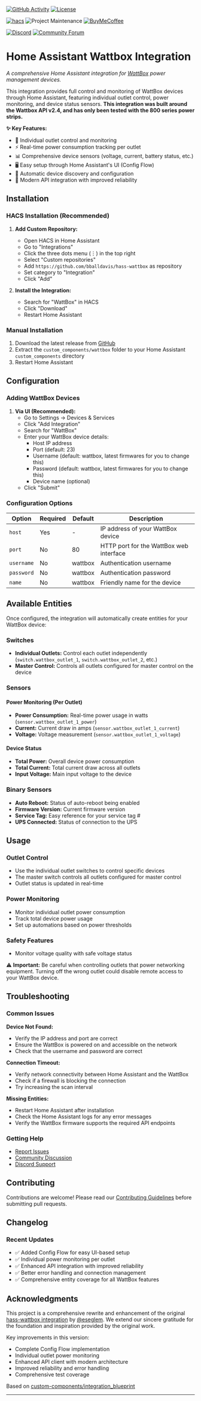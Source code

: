 [![GitHub Activity][commits-shield]][commits]
[![License][license-shield]](LICENSE)

[![hacs][hacsbadge]][hacs]
![Project Maintenance][maintenance-shield]
[![BuyMeCoffee][buymecoffeebadge]][buymecoffee]

[![Discord][discord-shield]][discord]
[![Community Forum][forum-shield]][forum]

# Home Assistant Wattbox Integration

_A comprehensive Home Assistant integration for [WattBox][wattbox] power management devices._

This integration provides full control and monitoring of WattBox devices through Home Assistant, featuring individual outlet control, power monitoring, and device status sensors.  **This integration was built around the Wattbox API v2.4, and has only been tested with the 800 series power strips.**

**✨ Key Features:**
- 🔌 Individual outlet control and monitoring
- ⚡ Real-time power consumption tracking per outlet
- 📊 Comprehensive device sensors (voltage, current, battery status, etc.)
- 🖥️ Easy setup through Home Assistant's UI (Config Flow)
- 🔄 Automatic device discovery and configuration
- 📱 Modern API integration with improved reliability

## Installation

### HACS Installation (Recommended)

1. **Add Custom Repository:**
   - Open HACS in Home Assistant
   - Go to "Integrations"
   - Click the three dots menu (⋮) in the top right
   - Select "Custom repositories"
   - Add `https://github.com/bballdavis/hass-wattbox` as repository
   - Set category to "Integration"
   - Click "Add"

2. **Install the Integration:**
   - Search for "WattBox" in HACS
   - Click "Download"
   - Restart Home Assistant

### Manual Installation

1. Download the latest release from [GitHub](https://github.com/bballdavis/hass-wattbox/releases)
2. Extract the `custom_components/wattbox` folder to your Home Assistant `custom_components` directory
3. Restart Home Assistant

## Configuration

### Adding WattBox Devices

1. **Via UI (Recommended):**
   - Go to Settings → Devices & Services
   - Click "Add Integration"
   - Search for "WattBox"
   - Enter your WattBox device details:
     - Host IP address
     - Port (default: 23)
     - Username (default: wattbox, latest firmwares for you to change this)
     - Password (default: wattbox, latest firmwares for you to change this)
     - Device name (optional)
   - Click "Submit"

### Configuration Options

| Option | Required | Default | Description |
|--------|----------|---------|-------------|
| `host` | Yes | - | IP address of your WattBox device |
| `port` | No | 80 | HTTP port for the WattBox web interface |
| `username` | No | wattbox | Authentication username |
| `password` | No | wattbox | Authentication password |
| `name` | No | wattbox | Friendly name for the device |

## Available Entities

Once configured, the integration will automatically create entities for your WattBox device:

### Switches
- **Individual Outlets:** Control each outlet independently (`switch.wattbox_outlet_1`, `switch.wattbox_outlet_2`, etc.)
- **Master Control:** Controls all outlets configured for master control on the device

### Sensors

#### Power Monitoring (Per Outlet)
- **Power Consumption:** Real-time power usage in watts (`sensor.wattbox_outlet_1_power`)
- **Current:** Current draw in amps (`sensor.wattbox_outlet_1_current`)
- **Voltage:** Voltage measurement (`sensor.wattbox_outlet_1_voltage`)

#### Device Status
- **Total Power:** Overall device power consumption
- **Total Current:** Total current draw across all outlets
- **Input Voltage:** Main input voltage to the device


### Binary Sensors
- **Auto Reboot:** Status of auto-reboot being enabled
- **Firmware Version:** Current firmware version
- **Service Tag:** Easy reference for your service tag #
- **UPS Connected:** Status of connection to the UPS

## Usage

### Outlet Control
- Use the individual outlet switches to control specific devices
- The master switch controls all outlets configured for master control
- Outlet status is updated in real-time

### Power Monitoring
- Monitor individual outlet power consumption
- Track total device power usage
- Set up automations based on power thresholds

### Safety Features
- Monitor voltage quality with safe voltage status

⚠️ **Important:** Be careful when controlling outlets that power networking equipment. Turning off the wrong outlet could disable remote access to your WattBox device.

## Troubleshooting

### Common Issues

**Device Not Found:**
- Verify the IP address and port are correct
- Ensure the WattBox is powered on and accessible on the network
- Check that the username and password are correct

**Connection Timeout:**
- Verify network connectivity between Home Assistant and the WattBox
- Check if a firewall is blocking the connection
- Try increasing the scan interval

**Missing Entities:**
- Restart Home Assistant after installation
- Check the Home Assistant logs for any error messages
- Verify the WattBox firmware supports the required API endpoints

### Getting Help

- [Report Issues](https://github.com/bballdavis/hass-wattbox/issues)
- [Community Discussion](https://community.home-assistant.io/)
- [Discord Support](https://discord.gg/Qa5fW2R)

## Contributing

Contributions are welcome! Please read our [Contributing Guidelines](CONTRIBUTING.md) before submitting pull requests.

## Changelog

### Recent Updates
- ✅ Added Config Flow for easy UI-based setup
- ✅ Individual power monitoring per outlet
- ✅ Enhanced API integration with improved reliability
- ✅ Better error handling and connection management
- ✅ Comprehensive entity coverage for all WattBox features

## Acknowledgments

This project is a comprehensive rewrite and enhancement of the original [hass-wattbox integration](https://github.com/eseglem/hass-wattbox) by [@eseglem](https://github.com/eseglem). We extend our sincere gratitude for the foundation and inspiration provided by the original work.

Key improvements in this version:
- Complete Config Flow implementation
- Individual outlet power monitoring
- Enhanced API client with modern architecture
- Improved reliability and error handling
- Comprehensive test coverage

Based on [custom-components/integration_blueprint][blueprint]

<!---->

***

[wattbox]: https://www.snapav.com/shop/en/snapav/wattbox
[hacs]: https://hacs.xyz/
[blueprint]: https://github.com/custom-components/integration_blueprint
[buymecoffee]: https://www.buymeacoffee.com/bballdavis
[buymecoffeebadge]: https://img.shields.io/badge/Buy%20Me%20A%20Coffee-Donate-yellow
[commits-shield]: https://img.shields.io/github/last-commit/bballdavis/hass-wattbox
[commits]: https://github.com/bballdavis/hass-wattbox/commits/master
[discord]: https://discord.gg/Qa5fW2R
[discord-shield]: https://img.shields.io/discord/330944238910963714
[forum-shield]: https://img.shields.io/badge/Community-HASS%20Forum-brightgreen
[forum]: https://community.home-assistant.io/
[license-shield]: https://img.shields.io/github/license/bballdavis/hass-wattbox
[maintenance-shield]: https://img.shields.io/badge/Maintainer-Philip%20Davis-blue
[hacs]: https://github.com/custom-components/hacs
[hacsbadge]: https://img.shields.io/badge/HACS-Custom%20Integration-orange
